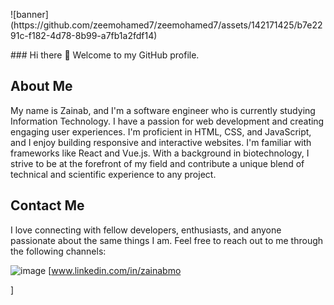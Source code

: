 <p align=”center”>
![banner](https://github.com/zeemohamed7/zeemohamed7/assets/142171425/b7e2291c-f182-4d78-8b99-a7fb1a2fdf14)
</p>
### Hi there 👋 
Welcome to my GitHub profile.

## About Me
My name is Zainab, and I'm a software engineer who is currently studying Information Technology. I have a passion for web development and creating engaging user experiences. I'm proficient in HTML, CSS, and JavaScript, and I enjoy building responsive and interactive websites. I'm familiar with frameworks like React and Vue.js. With a background in biotechnology, I strive to be at the forefront of my field and contribute a unique blend of technical and scientific experience to any project.



## Contact Me
I love connecting with fellow developers, enthusiasts, and anyone passionate about the same things I am. Feel free to reach out to me through the following channels:

![image]({https://img.shields.io/badge/LinkedIn-0077B5?style=for-the-badge&logo=linkedin&logoColor=white}) [www.linkedin.com/in/zainabmo

]

<!--
**zeemohamed7/zeemohamed7** is a ✨ _special_ ✨ repository because its `README.md` (this file) appears on your GitHub profile.

Here are some ideas to get you started:

- 🔭 I’m currently working on ...
- 🌱 I’m currently learning ...
- 👯 I’m looking to collaborate on ...
- 🤔 I’m looking for help with ...
- 💬 Ask me about ...
- 📫 How to reach me: ...
- 😄 Pronouns: ...
- ⚡ Fun fact: ...
-->
